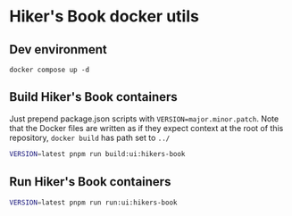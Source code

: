 # Hiker's Book docker utils

## Dev environment

`docker compose up -d`

## Build Hiker's Book containers

Just prepend package.json scripts with `VERSION=major.minor.patch`. Note that the Docker files are written as if they expect context at the root of this repository, `docker build` has path set to `../`

```sh
VERSION=latest pnpm run build:ui:hikers-book
```

## Run Hiker's Book containers

```sh
VERSION=latest pnpm run run:ui:hikers-book
```
